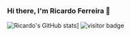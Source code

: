 ### Hi there, I'm Ricardo Ferreira 👋

![Ricardo's GitHub stats](https://github-readme-stats.vercel.app/api?username=RicardoFz)]
![visitor badge](https://visitor-badge.glitch.me/badge?page_id=RicardoFz.RicardoFz)
